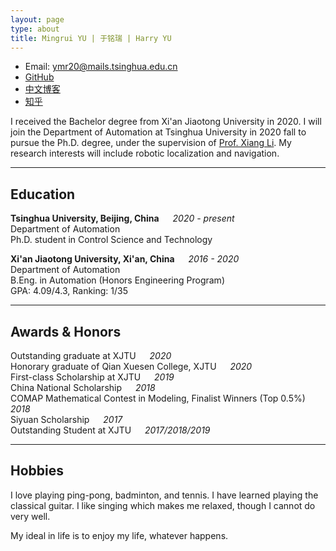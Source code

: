 ```yaml
---
layout: page
type: about
title: Mingrui YU | 于铭瑞 | Harry YU
---
```



* Email: [ymr20@mails.tsinghua.edu.cn](mailto:ymr20@mails.tsinghua.edu.cn)  
* [GitHub](https://github.com/Mingrui-Yu)
* [中文博客](https://www.cnblogs.com/MingruiYu/)
* [知乎](https://www.zhihu.com/people/yu-ming-rui-34/activities)


I received the Bachelor degree from Xi'an Jiaotong University in 2020. I will join the Department of Automation at Tsinghua University in 2020 fall to pursue the Ph.D. degree, under the supervision of [Prof. Xiang Li](https://sites.google.com/view/homepageoflixiang/home). My research interests will include robotic localization and navigation. 

***
## Education

**Tsinghua University, Beijing, China** &emsp; *2020 - present*  
Department of Automation  
Ph.D. student in Control Science and Technology


**Xi'an Jiaotong University, Xi'an, China**  &emsp;  *2016 - 2020*  
Department of Automation  
B.Eng. in Automation (Honors Engineering Program)  
GPA: 4.09/4.3, Ranking: 1/35

***
## Awards & Honors

Outstanding graduate at XJTU &emsp; *2020*  
Honorary graduate of Qian Xuesen College, XJTU  &emsp; *2020*  
First-class Scholarship at XJTU &emsp; *2019*  
China National Scholarship &emsp; *2018*  
COMAP Mathematical Contest in Modeling, Finalist Winners (Top 0.5%) &emsp; *2018*  
Siyuan Scholarship &emsp; *2017*  
Outstanding Student at XJTU &emsp; *2017/2018/2019*

***
## Hobbies

I love playing ping-pong, badminton, and tennis. I have learned playing the classical guitar. I like singing which makes me relaxed, though I cannot do very well.

My ideal in life is to enjoy my life, whatever happens.
